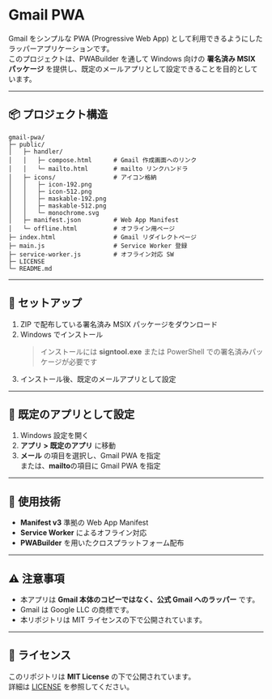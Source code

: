 # Gmail PWA

Gmail をシンプルな PWA (Progressive Web App) として利用できるようにしたラッパーアプリケーションです。  
このプロジェクトは、PWABuilder を通して Windows 向けの **署名済み MSIX パッケージ** を提供し、既定のメールアプリとして設定できることを目的としています。

---

## 📦 プロジェクト構造

```
gmail-pwa/
├─ public/
│   ├─ handler/
│   │   ├─ compose.html      # Gmail 作成画面へのリンク
│   │   └─ mailto.html       # mailto リンクハンドラ
│   ├─ icons/                # アイコン格納
│   │   ├─ icon-192.png
│   │   ├─ icon-512.png
│   │   ├─ maskable-192.png
│   │   ├─ maskable-512.png
│   │   └─ monochrome.svg
│   ├─ manifest.json         # Web App Manifest
│   └─ offline.html          # オフライン用ページ
├─ index.html                # Gmail リダイレクトページ
├─ main.js                   # Service Worker 登録
├─ service-worker.js         # オフライン対応 SW
├─ LICENSE
└─ README.md
```

---

## 🚀 セットアップ

1. ZIP で配布している署名済み MSIX パッケージをダウンロード  
2. Windows でインストール  
   > インストールには **signtool.exe** または PowerShell での署名済みパッケージが必要です  
3. インストール後、既定のメールアプリとして設定  

---

## 📧 既定のアプリとして設定

1. Windows 設定を開く  
2. **アプリ > 既定のアプリ** に移動  
3. **メール** の項目を選択し、Gmail PWA を指定  
   または、**mailto**の項目に Gmail PWA を指定

---

## 📄 使用技術

- **Manifest v3** 準拠の Web App Manifest  
- **Service Worker** によるオフライン対応  
- **PWABuilder** を用いたクロスプラットフォーム配布  

---

## ⚠️ 注意事項

- 本アプリは **Gmail 本体のコピーではなく、公式 Gmail へのラッパー** です。  
- Gmail は Google LLC の商標です。  
- 本リポジトリは MIT ライセンスの下で公開されています。  

---

## 📜 ライセンス

このリポジトリは **MIT License** の下で公開されています。  
詳細は [LICENSE](./LICENSE) を参照してください。
